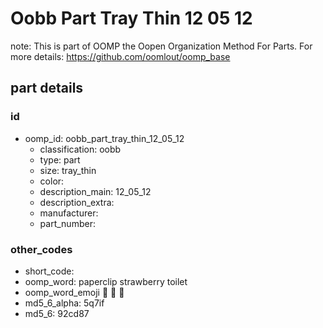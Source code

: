 # Oobb Part Tray Thin 12 05 12  

note: This is part of OOMP the Oopen Organization Method For Parts. For more details: https://github.com/oomlout/oomp_base

##  part details





### id
* oomp_id: oobb_part_tray_thin_12_05_12
  * classification: oobb
  * type: part
  * size: tray_thin
  * color: 
  * description_main: 12_05_12
  * description_extra: 
  * manufacturer: 
  * part_number: 

### other_codes
* short_code: 
* oomp_word: paperclip strawberry toilet
* oomp_word_emoji :paperclip: :strawberry: :toilet:
* md5_6_alpha: 5q7if
* md5_6: 92cd87